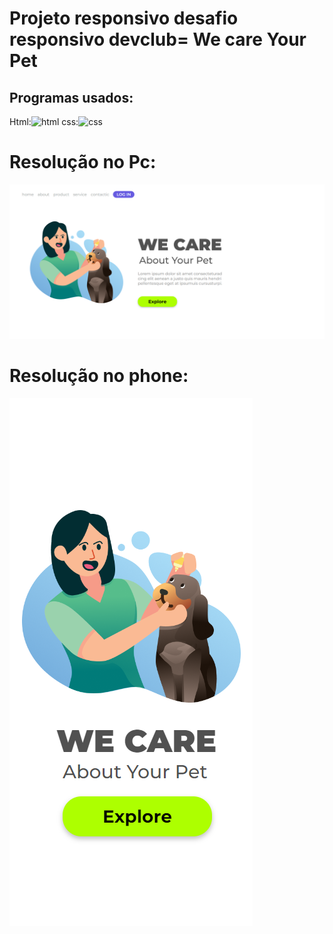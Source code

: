 <h1>Projeto responsivo desafio responsivo devclub= We care Your Pet </h1>
<h2> Programas usados:</h2>
 Html:<img src="https://img.shields.io/badge/HTML5-E34F26?style=for-the-badge&logo=html5&logoColor=white" alt=" html">
css:<img src="https://img.shields.io/badge/CSS3-1572B6?style=for-the-badge&logo=css3&logoColor=white" alt="css">

<h1>Resolução no Pc:</h1>
<img src="https://github.com/Fireranger78/repositorio-teste/blob/e05d448be2e34a48a299e010aa57b94662b3e0c8/projeto%20pt1%20html/img/Captura%20de%20tela%202024-03-12%20173846.png" alt="pc">
<br>
<h1>Resolução no phone:</h1>
<img src="https://github.com/Fireranger78/repositorio-teste/blob/e05d448be2e34a48a299e010aa57b94662b3e0c8/projeto%20pt1%20html/img/Captura%20de%20tela%202024-03-12%20173748.png" alt="phone">
